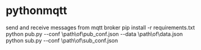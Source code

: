 # pythonmqtt
send and receive messages from mqtt broker
pip install -r requirements.txt
python pub.py --conf \path\of\pub_conf.json --data \path\of\data.json
python sub.py --conf \path\of\sub_conf.json
